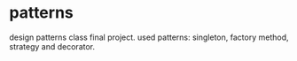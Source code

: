# patterns
design patterns class final project. used patterns: singleton, factory method, strategy and decorator.
